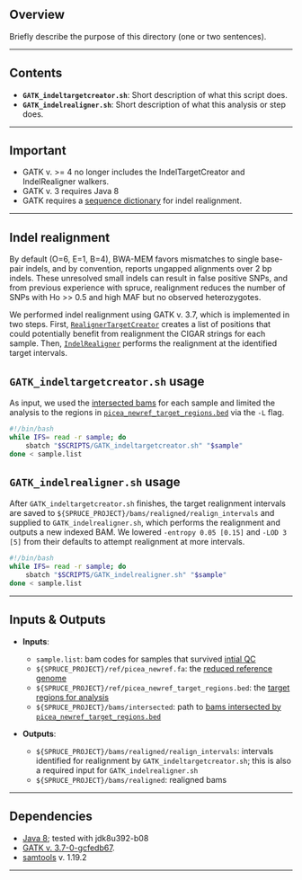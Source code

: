 ## Overview

Briefly describe the purpose of this directory (one or two sentences).

---

## Contents

* **`GATK_indeltargetcreator.sh`**: Short description of what this script does.
* **`GATK_indelrealigner.sh`**: Short description of what this analysis or step does.
---

## Important

* GATK v. >= 4 no longer includes the IndelTargetCreator and IndelRealigner walkers. 
* GATK v. 3 requires Java 8
* GATK requires a [sequence dictionary](https://github.com/lxsllvn/spruceGBS/tree/main/02_reduced_ref) for indel realignment.
---

## Indel realignment

By default (O=6, E=1, B=4), BWA-MEM favors mismatches to single base-pair indels, and by convention, reports ungapped alignments over 2 bp indels. These unresolved small indels can result in false positive SNPs, and from previous experience with spruce, realignment reduces the number of SNPs with Ho >> 0.5 and high MAF but no observed heterozygotes. 

We performed indel realignment using GATK v. 3.7, which is implemented in two steps. First, [`RealignerTargetCreator`](https://github.com/broadgsa/gatk-protected/blob/master/public/gatk-tools-public/src/main/java/org/broadinstitute/gatk/tools/walkers/indels/RealignerTargetCreator.java#L171) creates a list of positions that could potentially benefit from realignment the CIGAR strings for each sample. Then, [`IndelRealigner`](https://github.com/broadgsa/gatk-protected/blob/master/public/gatk-tools-public/src/main/java/org/broadinstitute/gatk/tools/walkers/indels/IndelRealigner.java) performs the realignment at the identified target intervals.

## **`GATK_indeltargetcreator.sh`** usage

As input, we used the [intersected bams](https://github.com/lxsllvn/spruceGBS/tree/main/02_reduced_ref) for each sample and limited the analysis to the regions in [`picea_newref_target_regions.bed`](https://github.com/lxsllvn/spruceGBS/tree/main/02_reduced_ref) via the `-L` flag. 

```bash
#!/bin/bash
while IFS= read -r sample; do
    sbatch "$SCRIPTS/GATK_indeltargetcreator.sh" "$sample"
done < sample.list
```

## **`GATK_indelrealigner.sh`** usage

After `GATK_indeltargetcreator.sh` finishes, the target realignment intervals are saved to `${SPRUCE_PROJECT}/bams/realigned/realign_intervals` and supplied to `GATK_indelrealigner.sh`, which performs the realignment and outputs a new indexed BAM. We lowered `-entropy 0.05 [0.15]` and `-LOD 3 [5]` from their defaults to attempt realignment at more intervals.

```bash
#!/bin/bash
while IFS= read -r sample; do
    sbatch "$SCRIPTS/GATK_indelrealigner.sh" "$sample"
done < sample.list
```
---

## Inputs & Outputs

* **Inputs**:
  
  * `sample.list`: bam codes for samples that survived [intial QC](https://github.com/lxsllvn/spruceGBS/tree/main/03_initial_qc)
  * `${SPRUCE_PROJECT}/ref/picea_newref.fa`: the [reduced reference genome](https://github.com/lxsllvn/spruceGBS/tree/main/02_reduced_ref)
  * `${SPRUCE_PROJECT}/ref/picea_newref_target_regions.bed`: the [target regions for analysis](https://github.com/lxsllvn/spruceGBS/tree/main/02_reduced_ref) 
  * `${SPRUCE_PROJECT}/bams/intersected`: path to [bams intersected by `picea_newref_target_regions.bed`](https://github.com/lxsllvn/spruceGBS/tree/main/02_reduced_ref) 

* **Outputs**:

  * `${SPRUCE_PROJECT}/bams/realigned/realign_intervals`: intervals identified for realignment by `GATK_indeltargetcreator.sh`; this is also a required input for `GATK_indelrealigner.sh`
  * `${SPRUCE_PROJECT}/bams/realigned`: realigned bams
---

## Dependencies

* [Java 8](https://github.com/adoptium/temurin8-binaries/releases); tested with jdk8u392-b08
* [GATK v. 3.7-0-gcfedb67](https://console.cloud.google.com/storage/browser/gatk-software/package-archive/gatk;tab=objects?pli=1&prefix=&forceOnObjectsSortingFiltering=false). 
* [samtools](https://www.htslib.org/) v. 1.19.2
---


